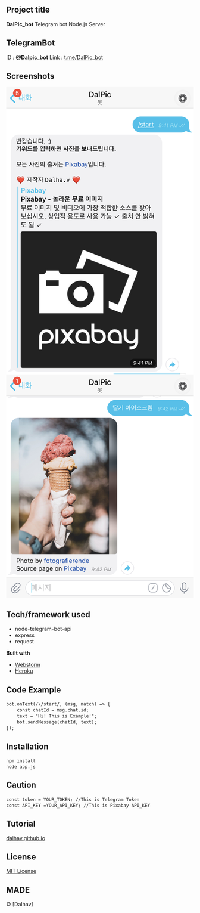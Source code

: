 
## Project title
**DalPic_bot** Telegram bot Node.js Server

## TelegramBot
ID : __@Dalpic_bot__
Link : [t.me/DalPic_bot](https://t.me/DalPic_bot)

## Screenshots
![pic_one](ScreenShot1.jpg)
![pic_two](ScreenShot2.jpeg)

## Tech/framework used
 - node-telegram-bot-api
 - express
 - request

<b>Built with</b>
- [Webstorm](https://www.jetbrains.com/webstorm/)
- [Heroku](https://www.heroku.com/)

## Code Example
~~~
bot.onText(/\/start/, (msg, match) => {
    const chatId = msg.chat.id;
    text = "Hi! This is Example!";
    bot.sendMessage(chatId, text);
});
~~~

## Installation
~~~
npm install
node app.js
~~~

## Caution
~~~
const token = YOUR_TOKEN; //This is Telegram Token
const API_KEY =YOUR_API_KEY; //This is Pixabay API_KEY
~~~

## Tutorial
[dalhav.github.io](https://dalhav.github.io/2019/03/23/nodejs-chatbot-telegram/)

## License
[MIT License](LICENSE)

## MADE
© [Dalhav]
